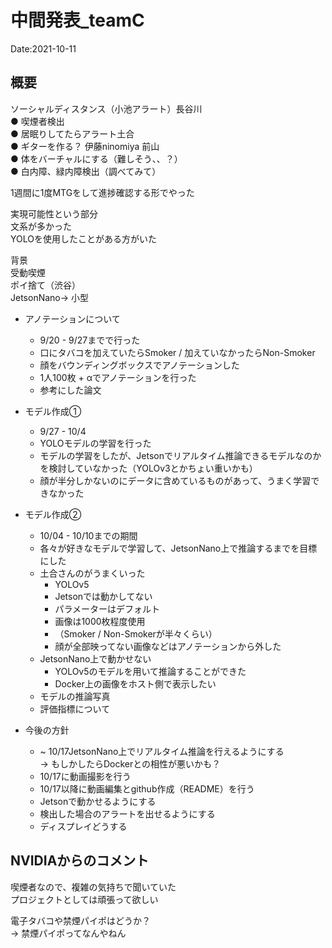 <!-- ---
marp: true
headingDivider: 2
footer: Copyright 2021 HaseU
--- -->

# 中間発表_teamC
Date:2021-10-11

<!-- _class: title -->

## 概要

ソーシャルディスタンス（小池アラート）長谷川  
● 喫煙者検出  
● 居眠りしてたらアラート土合  
● ギターを作る？ 伊藤ninomiya 前山  
● 体をバーチャルにする（難しそう、、？）  
● 白内障、緑内障検出（調べてみて）  

1週間に1度MTGをして進捗確認する形でやった  

実現可能性という部分  
文系が多かった  
YOLOを使用したことがある方がいた  

背景  
受動喫煙  
ポイ捨て（渋谷）  
JetsonNano→ 小型  

- アノテーションについて  
	- 9/20 - 9/27までで行った  
	- 口にタバコを加えていたらSmoker / 加えていなかったらNon-Smoker  
	- 顔をバウンディングボックスでアノテーションした  
	- 1人100枚 + αでアノテーションを行った  
	- 参考にした論文  
- モデル作成①  
	- 9/27 - 10/4
	- YOLOモデルの学習を行った  
	- モデルの学習をしたが、Jetsonでリアルタイム推論できるモデルなのかを検討していなかった（YOLOv3とかちょい重いかも）  
	- 顔が半分しかないのにデータに含めているものがあって、うまく学習できなかった  

- モデル作成②  
	- 10/04 - 10/10までの期間   
	- 各々が好きなモデルで学習して、JetsonNano上で推論するまでを目標にした  
	- 土合さんのがうまくいった  
		- YOLOv5  
		- Jetsonでは動かしてない  
		- パラメーターはデフォルト  
		- 画像は1000枚程度使用  
		- （Smoker / Non-Smokerが半々くらい）  
		- 顔が全部映ってない画像などはアノテーションから外した  
	- JetsonNano上で動かせない  
		- YOLOv5のモデルを用いて推論することができた  
		- Docker上の画像をホスト側で表示したい  
	- モデルの推論写真  
	- 評価指標について  
- 今後の方針  
	- ~ 10/17JetsonNano上でリアルタイム推論を行えるようにする  
	→ もしかしたらDockerとの相性が悪いかも？  
	- 10/17に動画撮影を行う  
	- 10/17以降に動画編集とgithub作成（README）を行う  
	- Jetsonで動かせるようにする  
	- 検出した場合のアラートを出せるようにする  
	- ディスプレイどうする  

## NVIDIAからのコメント

喫煙者なので、複雑の気持ちで聞いていた  
プロジェクトとしては頑張って欲しい  

電子タバコや禁煙パイポはどうか？  
→ 禁煙パイポってなんやねん  
<!-- <style>

section {
	background-color: rgba(40, 42, 54, 1);
	color: rgba(248, 248, 242, 1);
	font-family: Hack Nerd Font Mono;

}

footer {
	color: rgba(248, 248, 242, 0.5);
}

paginate {
	color: rgba(248, 248, 242, 0.5); 
}

table td{
	background: rgba(40, 42, 54, 1);
	text-align: center;
}

table th{
	background: rgba(40, 42, 54, 1);
}

pre {
	background: rgba(200, 200, 200, 1);
}

section.title{
	text-align: center;
}

h1 {
	font-size: 100px;
}

h2 {
	position: absolute;
	top: 50px;
	font-size: 50px;
}

a {
	color: rgba(80, 300, 300, 0.8);
}

h1,
h2,
h3,
h4,
h5,
h6 {
	color: rgba(255, 184, 108, 1)
}
</style>
 -->
